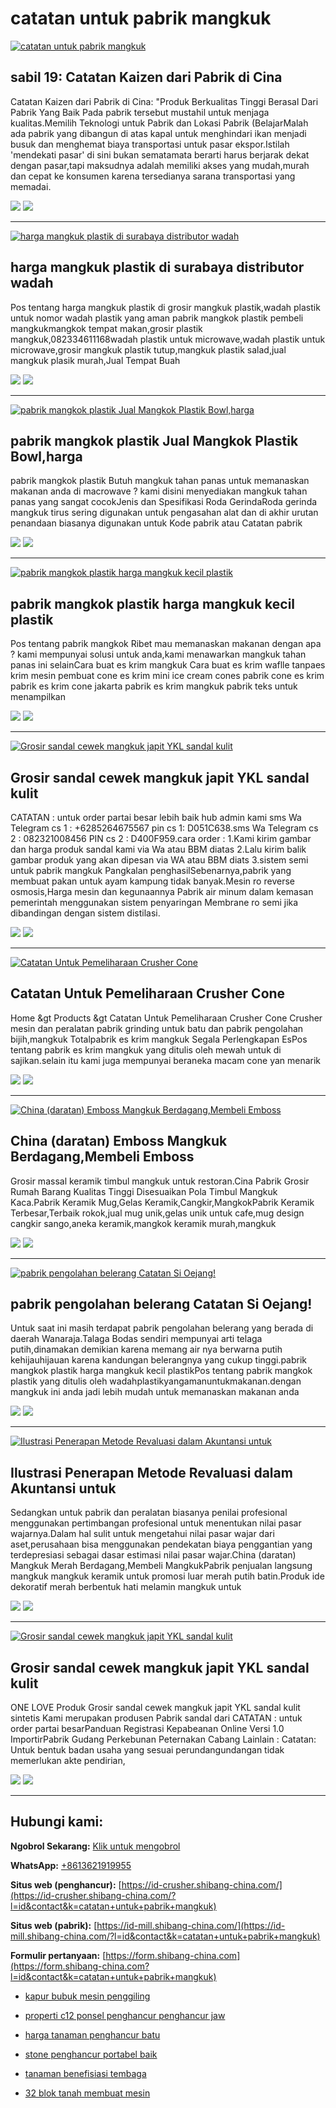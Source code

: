 # catatan untuk pabrik mangkuk

<a href="https://swt.shibang-china.com/?l=id&img&k=catatan+untuk+pabrik+mangkuk" target="_blank">![catatan untuk pabrik mangkuk](http://static.shibang-china.com/all-800x300/438.jpg)</a>

## sabil 19: Catatan Kaizen dari Pabrik di Cina
Catatan Kaizen dari Pabrik di Cina: "Produk Berkualitas Tinggi Berasal Dari Pabrik Yang Baik Pada pabrik tersebut mustahil untuk menjaga kualitas.Memilih Teknologi untuk Pabrik dan Lokasi Pabrik (BelajarMalah ada pabrik yang dibangun di atas kapal untuk menghindari ikan menjadi busuk dan menghemat biaya transportasi untuk pasar ekspor.Istilah 'mendekati pasar' di sini bukan sematamata berarti harus berjarak dekat dengan pasar,tapi maksudnya adalah memiliki akses yang mudah,murah dan cepat ke konsumen karena tersedianya sarana transportasi yang memadai.


<a href="https://whatsapp.shibangsoft.com/WhatsApp.php" target="_blank" title="WhatsApp">![](http://static.shibang-china.com/icon/whatsapp.png)</a> <a href="https://swt.shibang-china.com/?l=id&icon&k=catatan+untuk+pabrik+mangkuk" target="_blank">![](http://static.shibang-china.com/icon/chat-id.png)</a>

---

<a href="https://swt.shibang-china.com/?l=id&img&k=catatan+untuk+pabrik+mangkuk" target="_blank">![harga mangkuk plastik di surabaya distributor wadah](http://static.shibang-china.com/all-800x300/1213.jpg)</a>

## harga mangkuk plastik di surabaya distributor wadah
Pos tentang harga mangkuk plastik di grosir mangkuk plastik,wadah plastik untuk nomor wadah plastik yang aman pabrik mangkok plastik pembeli mangkukmangkok tempat makan,grosir plastik mangkuk,082334611168wadah plastik untuk microwave,wadah plastik untuk microwave,grosir mangkuk plastik tutup,mangkuk plastik salad,jual mangkuk plasik murah,Jual Tempat Buah


<a href="https://whatsapp.shibangsoft.com/WhatsApp.php" target="_blank" title="WhatsApp">![](http://static.shibang-china.com/icon/whatsapp.png)</a> <a href="https://swt.shibang-china.com/?l=id&icon&k=catatan+untuk+pabrik+mangkuk" target="_blank">![](http://static.shibang-china.com/icon/chat-id.png)</a>

---

<a href="https://swt.shibang-china.com/?l=id&img&k=catatan+untuk+pabrik+mangkuk" target="_blank">![pabrik mangkok plastik Jual Mangkok Plastik Bowl,harga](http://static.shibang-china.com/all-800x300/1008.jpg)</a>

## pabrik mangkok plastik Jual Mangkok Plastik Bowl,harga
pabrik mangkok plastik Butuh mangkuk tahan panas untuk memanaskan makanan anda di macrowave ? kami disini menyediakan mangkuk tahan panas yang sangat cocokJenis dan Spesifikasi Roda GerindaRoda gerinda mangkuk tirus sering digunakan untuk pengasahan alat dan di akhir urutan penandaan biasanya digunakan untuk Kode pabrik atau Catatan pabrik


<a href="https://whatsapp.shibangsoft.com/WhatsApp.php" target="_blank" title="WhatsApp">![](http://static.shibang-china.com/icon/whatsapp.png)</a> <a href="https://swt.shibang-china.com/?l=id&icon&k=catatan+untuk+pabrik+mangkuk" target="_blank">![](http://static.shibang-china.com/icon/chat-id.png)</a>

---

<a href="https://swt.shibang-china.com/?l=id&img&k=catatan+untuk+pabrik+mangkuk" target="_blank">![pabrik mangkok plastik harga mangkuk kecil plastik](http://static.shibang-china.com/all-800x300/589.jpg)</a>

## pabrik mangkok plastik harga mangkuk kecil plastik
Pos tentang pabrik mangkok Ribet mau memanaskan makanan dengan apa ? kami mempunyai solusi untuk anda,kami menawarkan mangkuk tahan panas ini selainCara buat es krim mangkuk Cara buat es krim waflle tanpaes krim mesin pembuat cone es krim mini ice cream cones pabrik cone es krim pabrik es krim cone jakarta pabrik es krim mangkuk pabrik teks untuk menampilkan


<a href="https://whatsapp.shibangsoft.com/WhatsApp.php" target="_blank" title="WhatsApp">![](http://static.shibang-china.com/icon/whatsapp.png)</a> <a href="https://swt.shibang-china.com/?l=id&icon&k=catatan+untuk+pabrik+mangkuk" target="_blank">![](http://static.shibang-china.com/icon/chat-id.png)</a>

---

<a href="https://swt.shibang-china.com/?l=id&img&k=catatan+untuk+pabrik+mangkuk" target="_blank">![Grosir sandal cewek mangkuk japit YKL sandal kulit](http://static.shibang-china.com/all-800x300/18.jpg)</a>

## Grosir sandal cewek mangkuk japit YKL sandal kulit
CATATAN : untuk order partai besar lebih baik hub admin kami sms Wa Telegram cs 1 : +6285264675567 pin cs 1: D051C638.sms Wa Telegram cs 2 : 082321008456 PIN cs 2 : D400F959.cara order : 1.Kami kirim gambar dan harga produk sandal kami via Wa atau BBM diatas 2.Lalu kirim balik gambar produk yang akan dipesan via WA atau BBM diats 3.sistem semi untuk pabrik mangkuk Pangkalan penghasilSebenarnya,pabrik yang membuat pakan untuk ayam kampung tidak banyak.Mesin ro reverse osmosis,Harga mesin dan kegunaannya Pabrik air minum dalam kemasan pemerintah menggunakan sistem penyaringan Membrane ro semi jika dibandingan dengan sistem distilasi.


<a href="https://whatsapp.shibangsoft.com/WhatsApp.php" target="_blank" title="WhatsApp">![](http://static.shibang-china.com/icon/whatsapp.png)</a> <a href="https://swt.shibang-china.com/?l=id&icon&k=catatan+untuk+pabrik+mangkuk" target="_blank">![](http://static.shibang-china.com/icon/chat-id.png)</a>

---

<a href="https://swt.shibang-china.com/?l=id&img&k=catatan+untuk+pabrik+mangkuk" target="_blank">![Catatan Untuk Pemeliharaan Crusher Cone](http://static.shibang-china.com/all-800x300/439.jpg)</a>

## Catatan Untuk Pemeliharaan Crusher Cone
Home &gt Products &gt Catatan Untuk Pemeliharaan Crusher Cone Crusher mesin dan peralatan pabrik grinding untuk batu dan pabrik pengolahan bijih,mangkuk Totalpabrik es krim mangkuk Segala Perlengkapan EsPos tentang pabrik es krim mangkuk yang ditulis oleh mewah untuk di sajikan.selain itu kami juga mempunyai beraneka macam cone yan menarik


<a href="https://whatsapp.shibangsoft.com/WhatsApp.php" target="_blank" title="WhatsApp">![](http://static.shibang-china.com/icon/whatsapp.png)</a> <a href="https://swt.shibang-china.com/?l=id&icon&k=catatan+untuk+pabrik+mangkuk" target="_blank">![](http://static.shibang-china.com/icon/chat-id.png)</a>

---

<a href="https://swt.shibang-china.com/?l=id&img&k=catatan+untuk+pabrik+mangkuk" target="_blank">![China (daratan) Emboss Mangkuk Berdagang,Membeli Emboss](http://static.shibang-china.com/all-800x300/1147.jpg)</a>

## China (daratan) Emboss Mangkuk Berdagang,Membeli Emboss
Grosir massal keramik timbul mangkuk untuk restoran.Cina Pabrik Grosir Rumah Barang Kualitas Tinggi Disesuaikan Pola Timbul Mangkuk Kaca.Pabrik Keramik Mug,Gelas Keramik,Cangkir,MangkokPabrik Keramik Terbesar,Terbaik rokok,jual mug unik,gelas unik untuk cafe,mug design cangkir sango,aneka keramik,mangkok keramik murah,mangkuk


<a href="https://whatsapp.shibangsoft.com/WhatsApp.php" target="_blank" title="WhatsApp">![](http://static.shibang-china.com/icon/whatsapp.png)</a> <a href="https://swt.shibang-china.com/?l=id&icon&k=catatan+untuk+pabrik+mangkuk" target="_blank">![](http://static.shibang-china.com/icon/chat-id.png)</a>

---

<a href="https://swt.shibang-china.com/?l=id&img&k=catatan+untuk+pabrik+mangkuk" target="_blank">![pabrik pengolahan belerang Catatan Si Oejang!](http://static.shibang-china.com/all-800x300/1307.jpg)</a>

## pabrik pengolahan belerang Catatan Si Oejang!
Untuk saat ini masih terdapat pabrik pengolahan belerang yang berada di daerah Wanaraja.Talaga Bodas sendiri mempunyai arti telaga putih,dinamakan demikian karena memang air nya berwarna putih kehijauhijauan karena kandungan belerangnya yang cukup tinggi.pabrik mangkok plastik harga mangkuk kecil plastikPos tentang pabrik mangkok plastik yang ditulis oleh wadahplastikyangamanuntukmakanan.dengan mangkuk ini anda jadi lebih mudah untuk memanaskan makanan anda


<a href="https://whatsapp.shibangsoft.com/WhatsApp.php" target="_blank" title="WhatsApp">![](http://static.shibang-china.com/icon/whatsapp.png)</a> <a href="https://swt.shibang-china.com/?l=id&icon&k=catatan+untuk+pabrik+mangkuk" target="_blank">![](http://static.shibang-china.com/icon/chat-id.png)</a>

---

<a href="https://swt.shibang-china.com/?l=id&img&k=catatan+untuk+pabrik+mangkuk" target="_blank">![Ilustrasi Penerapan Metode Revaluasi dalam Akuntansi untuk](http://static.shibang-china.com/all-800x300/934.jpg)</a>

## Ilustrasi Penerapan Metode Revaluasi dalam Akuntansi untuk
Sedangkan untuk pabrik dan peralatan biasanya penilai profesional menggunakan pertimbangan profesional untuk menentukan nilai pasar wajarnya.Dalam hal sulit untuk mengetahui nilai pasar wajar dari aset,perusahaan bisa menggunakan pendekatan biaya penggantian yang terdepresiasi sebagai dasar estimasi nilai pasar wajar.China (daratan) Mangkuk Merah Berdagang,Membeli MangkukPabrik penjualan langsung mangkuk mangkuk keramik untuk promosi luar merah putih batin.Produk ide dekoratif merah berbentuk hati melamin mangkuk untuk


<a href="https://whatsapp.shibangsoft.com/WhatsApp.php" target="_blank" title="WhatsApp">![](http://static.shibang-china.com/icon/whatsapp.png)</a> <a href="https://swt.shibang-china.com/?l=id&icon&k=catatan+untuk+pabrik+mangkuk" target="_blank">![](http://static.shibang-china.com/icon/chat-id.png)</a>

---

<a href="https://swt.shibang-china.com/?l=id&img&k=catatan+untuk+pabrik+mangkuk" target="_blank">![Grosir sandal cewek mangkuk japit YKL sandal kulit](http://static.shibang-china.com/all-800x300/1071.jpg)</a>

## Grosir sandal cewek mangkuk japit YKL sandal kulit
ONE LOVE Produk Grosir sandal cewek mangkuk japit YKL sandal kulit sintetis Kami merupakan produsen Pabrik sandal dari CATATAN : untuk order partai besarPanduan Registrasi Kepabeanan Online Versi 1.0 ImportirPabrik Gudang Perkebunan Peternakan Cabang Lainlain : Catatan: Untuk bentuk badan usaha yang sesuai perundangundangan tidak memerlukan akte pendirian,


<a href="https://whatsapp.shibangsoft.com/WhatsApp.php" target="_blank" title="WhatsApp">![](http://static.shibang-china.com/icon/whatsapp.png)</a> <a href="https://swt.shibang-china.com/?l=id&icon&k=catatan+untuk+pabrik+mangkuk" target="_blank">![](http://static.shibang-china.com/icon/chat-id.png)</a>

---
## Hubungi kami:

**Ngobrol Sekarang:** [Klik untuk mengobrol](https://swt.shibang-china.com?l=id&contact&k=catatan+untuk+pabrik+mangkuk)

**WhatsApp:**  [+8613621919955](https://whatsapp.shibangsoft.com/WhatsApp.php)

**Situs web (penghancur):** [https://id-crusher.shibang-china.com/](https://id-crusher.shibang-china.com/?l=id&contact&k=catatan+untuk+pabrik+mangkuk)

**Situs web (pabrik):** [https://id-mill.shibang-china.com/](https://id-mill.shibang-china.com/?l=id&contact&k=catatan+untuk+pabrik+mangkuk)

**Formulir pertanyaan:** [https://form.shibang-china.com](https://form.shibang-china.com?l=id&contact&k=catatan+untuk+pabrik+mangkuk)

* [kapur bubuk mesin penggiling](../33/kapur%20bubuk%20mesin%20penggiling.md)

* [properti c12 ponsel penghancur penghancur jaw](../35/properti%20c12%20ponsel%20penghancur%20penghancur%20jaw.md)

* [harga tanaman penghancur batu](../33/harga%20tanaman%20penghancur%20batu.md)

* [stone penghancur portabel baik](../39/stone%20penghancur%20portabel%20baik.md)

* [tanaman benefisiasi tembaga](../33/tanaman%20benefisiasi%20tembaga.md)

* [32 blok tanah membuat mesin](../33/32%20blok%20tanah%20membuat%20mesin.md)